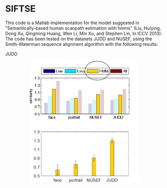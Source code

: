 # SIFTSE

This code is a Matlab implementation for the model suggested in "Semantically-based human scanpath estimation with hmms" (Liu, Huiying, Dong Xu, Qingming Huang, Wen Li, Min Xu, and Stephen Lin, In ICCV 2013). The code has been tested on the datasets JUDD and NUSEF, using the Smith-Waterman sequence alignment algorithm with the following results:

JUDD 


<p align="center">
  <img src="https://github.com/rotemmairon/SIFTSE/blob/master/SIFTSE_Results.png" width="350" title="SIFTSE Results">
</p>
